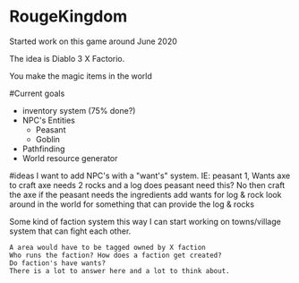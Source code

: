 # RougeKingdom
Started work on this game around June 2020  

The idea is Diablo 3 X Factorio.

You make the magic items in the world



#Current goals
  * inventory system (75% done?)
  * NPC's Entities
    * Peasant
    * Goblin
  * Pathfinding
  * World resource generator




#ideas I want to add
NPC's with a "want's" system.
  IE:
    peasant 1, Wants axe
      to craft axe needs 2 rocks and a log
        does peasant need this? No then craft the axe
          if the peasant needs the ingredients
            add wants for log & rock
            look around in the world for something that
            can provide the log & rocks


  Some kind of faction system
    this way I can start working on towns/village system
    that can fight each other.

    A area would have to be tagged owned by X faction
    Who runs the faction? How does a faction get created?
    Do faction's have wants?
    There is a lot to answer here and a lot to think about.
